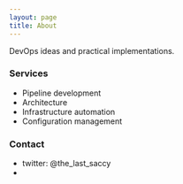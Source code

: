 ```yaml
---
layout: page
title: About
---
```


DevOps ideas and practical implementations.

### Services

- Pipeline development
- Architecture
- Infrastructure automation
- Configuration management

### Contact

- twitter: @the_last_saccy
- 

<!-- ### Screenshot -->

<!-- ![Screenshot](screenshot.png) -->
